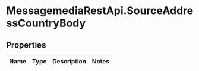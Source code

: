 # MessagemediaRestApi.SourceAddressCountryBody

## Properties
Name | Type | Description | Notes
------------ | ------------- | ------------- | -------------


